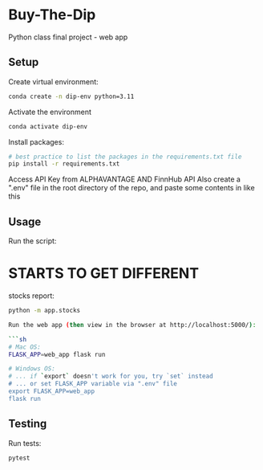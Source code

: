 # Buy-The-Dip
Python class final project - web app

## Setup

Create virtual environment:

```sh
conda create -n dip-env python=3.11
```

Activate the environment

```sh
conda activate dip-env
```


Install packages:

```sh
# best practice to list the packages in the requirements.txt file
pip install -r requirements.txt
```

Access API Key from ALPHAVANTAGE AND FinnHub API 
Also create a ".env" file in the root directory of the repo, and paste some contents in like this

## Usage

Run the script:

#  STARTS TO GET DIFFERENT 
stocks report:

```sh
python -m app.stocks

Run the web app (then view in the browser at http://localhost:5000/):

```sh
# Mac OS:
FLASK_APP=web_app flask run

# Windows OS:
# ... if `export` doesn't work for you, try `set` instead
# ... or set FLASK_APP variable via ".env" file
export FLASK_APP=web_app
flask run
```


## Testing

Run tests:

```sh
pytest
```


